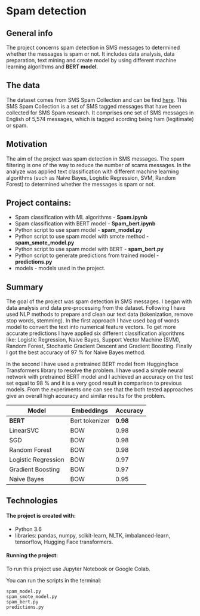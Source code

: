 # Spam detection

## General info

The project concerns spam detection in SMS messages to  determined whether the messages is spam or not. It includes data analysis, data preparation, text mining and create model by using different machine learning algorithms and **BERT model**. 

## The data
The dataset comes from SMS Spam Collection and can be find [here](https://www.kaggle.com/uciml/sms-spam-collection-dataset). This SMS Spam Collection is a set of SMS tagged messages that have been collected for SMS Spam research. It comprises one set of SMS messages in English of 5,574 messages, which is tagged acording being ham (legitimate) or spam.

## Motivation
The aim of the project was spam detection in SMS messages. The spam filtering is one of the way to reduce the number of scams messages. In the analyze was applied text classification with different machine learning algorithms (such as Naive Bayes, Logistic Regression, SVM, Random Forest) to determined whether the messages is spam or not. 

## Project contains:
- Spam classification with ML algorithms - **Spam.ipynb**
- Spam classification with BERT model - **Spam_bert.ipynb**
- Python script to use spam model - **spam_model.py**
- Python script to use spam model with smote method - **spam_smote_model.py**
- Python script to use spam model with BERT - **spam_bert.py**
- Python script to generate predictions from trained model - **predictions.py**
- models - models used in the project.

## Summary
The goal of the project was spam detection in SMS messages. I began with data analysis and data pre-processing from the dataset. Following I have used NLP methods to prepare and clean our text data (tokenization, remove stop words, stemming). In the first approach I have used bag of words model to convert the text into numerical feature vectors. To get more accurate predictions I have applied six different classification algorithms like: Logistic Regression, Naive Bayes, Support Vector Machine (SVM), Random Forest, Stochastic Gradient Descent and Gradient Boosting. Finally I  got the best accuracy of 97 % for Naive Bayes method. 

In the second I have used a pretrained BERT model from Huggingface Transformers library to resolve the problem. I have used a simple neural network with pretrained BERT model and I achieved an accuracy on the test set equal to 98 % and it is a very good result in comparison to previous models. From the experiments one can see that the both tested approaches give an overall high accuracy and similar results for the problem.

Model | Embeddings | Accuracy
------------ | ------------- | ------------- 
**BERT** | Bert tokenizer | **0.98**
LinearSVC| BOW | 0.98
SGD |BOW  | 0.98
Random Forest | BOW | 0.98
Logistic Regression | BOW | 0.97
Gradient Boosting| BOW | 0.97
Naive Bayes | BOW | 0.95

## Technologies
#### The project is created with:

- Python 3.6
- libraries: pandas, numpy, scikit-learn, NLTK, imbalanced-learn, tensorflow, Hugging Face transformers.

#### Running the project:

To run this project use Jupyter Notebook or Google Colab.

You can run the scripts in the terminal:

    spam_model.py
    spam_smote_model.py
    spam_bert.py
    predictions.py

